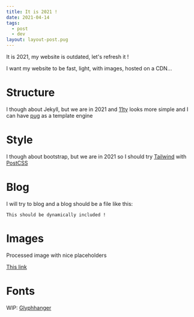 ```yaml
---
title: It is 2021 !
date: 2021-04-14
tags:
  - post
  - dev
layout: layout-post.pug
---
```

It is 2021, my website is outdated, let's refresh it !

I want my website to be fast, light, with images, hosted on a CDN...

# Structure

I though about Jekyll, but we are in 2021 and [11ty](https://www.11ty.dev) looks more simple and I can have [pug](https://pugjs.org) as a
template engine


# Style

I though about bootstrap, but we are in 2021 so I should try [Tailwind](https://tailwindcss.com) with [PostCSS](https://www.postcss.parts/)

# Blog

I will try to blog and a blog should be a file like this:

```
This should be dynamically included !
```


# Images

Processed image with nice placeholders

[This link](https://www.andreaverlicchi.eu/lazy-load-responsive-images-in-2020-srcset-sizes-picture-webp/)

# Fonts

WIP: [Glyphhanger](https://github.com/zachleat/glyphhanger/)
